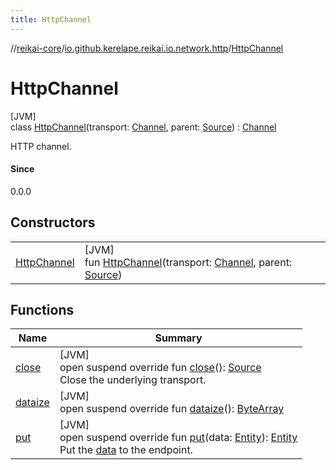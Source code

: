 ```yaml
---
title: HttpChannel
---
```

//[reikai-core](../../../index.html)/[io.github.kerelape.reikai.io.network.http](../index.html)/[HttpChannel](index.html)



# HttpChannel



[JVM]\
class [HttpChannel](index.html)(transport: [Channel](../../io.github.kerelape.reikai.io/-channel/index.html), parent: [Source](../../io.github.kerelape.reikai.io/-source/index.html)) : [Channel](../../io.github.kerelape.reikai.io/-channel/index.html)

HTTP channel.



#### Since



0.0.0



## Constructors


| | |
|---|---|
| [HttpChannel](-http-channel.html) | [JVM]<br>fun [HttpChannel](-http-channel.html)(transport: [Channel](../../io.github.kerelape.reikai.io/-channel/index.html), parent: [Source](../../io.github.kerelape.reikai.io/-source/index.html)) |


## Functions


| Name | Summary |
|---|---|
| [close](close.html) | [JVM]<br>open suspend override fun [close](close.html)(): [Source](../../io.github.kerelape.reikai.io/-source/index.html)<br>Close the underlying transport. |
| [dataize](dataize.html) | [JVM]<br>open suspend override fun [dataize](dataize.html)(): [ByteArray](https://kotlinlang.org/api/latest/jvm/stdlib/kotlin/-byte-array/index.html) |
| [put](put.html) | [JVM]<br>open suspend override fun [put](put.html)(data: [Entity](../../io.github.kerelape.reikai.core/-entity/index.html)): [Entity](../../io.github.kerelape.reikai.core/-entity/index.html)<br>Put the [data](put.html) to the endpoint. |

